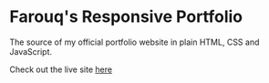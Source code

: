 # Farouq's Responsive Portfolio

The source of my official portfolio website in plain HTML, CSS and JavaScript.

Check out the live site [here](https://www.youtube.com/c/Bedimcode)

